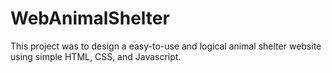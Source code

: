 # WebAnimalShelter
This project was to design a easy-to-use and logical animal shelter website using simple HTML, CSS, and Javascript.
